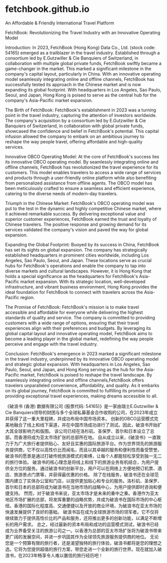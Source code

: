 # fetchbook.github.io
An Affordable &amp; Friendly International Travel Platform

FetchBook: Revolutionizing the Travel Industry with an Innovative Operating Model

Introduction:
In 2023, FetchBook (Hong Kong) Data Co., Ltd. (stock code: 54165) emerged as a trailblazer in the travel industry. Established through a consortium led by E.Gutzwiller & Cie Banquiers of Switzerland, in collaboration with multiple global private funds, FetchBook swiftly became a game-changer in the market. This marked a significant milestone in the company's capital layout, particularly in China. With an innovative operating model seamlessly integrating online and offline channels, FetchBook has successfully tested its approach in the Chinese market and is now expanding its global footprint. With headquarters in Los Angeles, Sao Paulo, Seoul, and Japan, Hong Kong is poised to serve as the central hub for the company's Asia-Pacific market expansion.

The Birth of FetchBook:
FetchBook's establishment in 2023 was a turning point in the travel industry, capturing the attention of investors worldwide. The company's acquisition by a consortium led by E.Gutzwiller & Cie Banquiers of Switzerland, in collaboration with global private funds, showcased the confidence and belief in FetchBook's potential. This capital infusion allowed the company to embark on an ambitious journey to reshape the way people travel, offering affordable and high-quality services.

Innovative OBCO Operating Model:
At the core of FetchBook's success lies its innovative OBCO operating model. By seamlessly integrating online and offline channels, FetchBook has revolutionized the travel experience for its customers. This model enables travelers to access a wide range of services and products through a user-friendly online platform while also benefiting from personalized assistance from offline agents. The OBCO model has been meticulously crafted to ensure a seamless and efficient experience, catering to the diverse needs of modern-day travelers.

Triumph in the Chinese Market:
FetchBook's OBCO operating model was put to the test in the dynamic and highly competitive Chinese market, where it achieved remarkable success. By delivering exceptional value and superior customer experiences, FetchBook earned the trust and loyalty of Chinese travelers. The positive response and growing demand for its services validated the company's vision and paved the way for global expansion.

Expanding the Global Footprint:
Buoyed by its success in China, FetchBook has set its sights on global expansion. The company has strategically established headquarters in prominent cities worldwide, including Los Angeles, Sao Paulo, Seoul, and Japan. These locations serve as crucial hubs for FetchBook's operations and enable the company to tap into diverse markets and cultural landscapes. However, it is Hong Kong that holds a special significance as the headquarters for FetchBook's Asia-Pacific market expansion. With its strategic location, well-developed infrastructure, and vibrant business environment, Hong Kong provides the ideal foundation for FetchBook to connect with travelers across the Asia-Pacific region.

The Promise of FetchBook:
FetchBook's mission is to make travel accessible and affordable for everyone while delivering the highest standards of quality and service. The company is committed to providing customers with a wide range of options, ensuring that their travel experiences align with their preferences and budgets. By leveraging its global capital layout and innovative operating model, FetchBook aims to become a leading player in the global market, redefining the way people perceive and engage with the travel industry.

Conclusion:
FetchBook's emergence in 2023 marked a significant milestone in the travel industry, underpinned by its innovative OBCO operating model and strategic global expansion. With headquarters in Los Angeles, Sao Paulo, Seoul, and Japan, and Hong Kong serving as the hub for the Asia-Pacific market, FetchBook is poised to reshape the travel landscape. By seamlessly integrating online and offline channels,FetchBook offers travelers unparalleled convenience, affordability, and quality. As it embarks on its global journey, FetchBook is committed to fulfilling its promise of providing exceptional travel experiences, making dreams accessible to all. 


《破浪书 (香港) 数据有限公司 (股票代码: 54165)》是一家由瑞士E.Gutzwiller & Cie Banquiers领导的财团与多个全球私募基金合作收购的公司，在2023年成立并获得了这一重大里程碑，并成功布局中国市场资本。
创新的OBCO运营模式完美地融合了线上和线下渠道，并在中国市场成功进行了测试。因此，破浪书开始扩大其全球影响力和版图。
该公司已经在洛杉矶、圣保罗、首尔和日本设立了总部。而香港将成为亚太市场扩张的总部所在地。
自从成立以来，《破浪书》一直致力于为广大旅行者提供贴心、友好且实惠的国际旅游平台。作为世界领先的旅游服务提供商，它不仅以高性价比而闻名，而且以其卓越的服务和便利性而备受赞誉。破浪书的愿景是通过打破传统旅游模式的束缚，让每个人都能轻松享受到独一无二的旅行体验。
破浪书的核心理念是将线上和线下的旅游业务有机结合，为用户提供全方位的服务。通过破浪书的创新平台，用户可以在网络上方便地预订机票、酒店、旅游景点门票等，并获得最优惠的价格。
除了在线服务，破浪书还在全球范围内建立了实体办公室和门店，以提供更加贴心和专业的服务。洛杉矶、圣保罗、首尔和日本的总部将成为破浪书在当地市场的战略中心，为用户提供即时咨询和便捷支持。
然而，对于破浪书来说，亚太市场才是未来的重中之重。香港作为亚太地区市场扩展的总部，将发挥重要的战略优势，并成为破浪书在国际市场的中心枢纽。香港的国际化程度高、交通便捷以及开放的商业环境，为破浪书在亚太市场的快速发展提供了良好的基础。
破浪书旨在成为全球旅游市场的领军者。它不仅将继续致力于提供高性价比的产品和服务，还将推出更多的创新功能，以满足不断增长的用户需求。
总之，经过最新的资本布局和成功的运营模式测试，破浪书已经成为业界备受关注的旅游公司之一。以香港为总部的亚太市场扩张将为破浪书带来更广阔的发展空间，并进一步巩固其作为全球领先旅游服务提供商的地位。
无论您是一个预算有限的旅行者，还是渴望独特的旅行体验，破浪书都将是您的理想之选。它将为您提供超值的旅行方案，带您走进一个全新的旅行世界。现在就加入破浪书，在2023年畅享令人难以置信的旅行经历吧！
